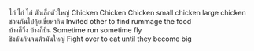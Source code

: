 ไก่ ไก่ ไก่ ตัวเล็กตัวใหญ่ Chicken Chicken Chicken small chicken large chicken   
ชวนกันไปคุ้ยเขี่ยหากิน Invited other to find rummage the food  
บ้างก็วิ่ง บ้างก็บิน Sometime run sometime fly   
ชิงกันกินจนตัวมันใหญ่ Fight over to eat until they become big

